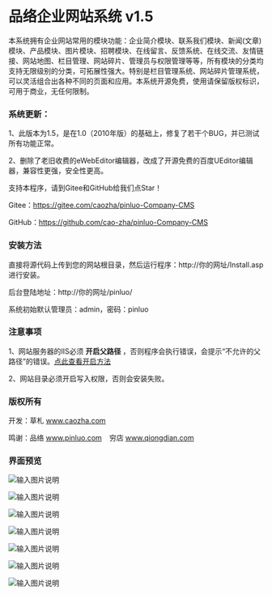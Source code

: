 # 品络企业网站系统 v1.5

本系统拥有企业网站常用的模块功能：企业简介模块、联系我们模块、新闻(文章)模块、产品模块、图片模块、招聘模块、在线留言、反馈系统、在线交流、友情链接、网站地图、栏目管理、网站碎片、管理员与权限管理等等，所有模块的分类均支持无限级别的分类，可拓展性强大。特别是栏目管理系统、网站碎片管理系统，可以灵活组合出各种不同的页面和应用。本系统开源免费，使用请保留版权标识，可用于商业，无任何限制。

### 系统更新：

1、此版本为1.5，是在1.0（2010年版）的基础上，修复了若干个BUG，并已测试所有功能正常。

2、删除了老旧收费的eWebEditor编辑器，改成了开源免费的百度UEditor编辑器，兼容性更强，安全性更高。

支持本程序，请到Gitee和GitHub给我们点Star！

Gitee：https://gitee.com/caozha/pinluo-Company-CMS

GitHub：https://github.com/cao-zha/pinluo-Company-CMS

### 安装方法

直接将源代码上传到您的网站根目录，然后运行程序：http://你的网址/Install.asp 进行安装。

后台登陆地址：http://你的网址/pinluo/

系统初始默认管理员：admin，密码：pinluo

### 注意事项

1、网站服务器的IIS必须 **开启父路径** ，否则程序会执行错误，会提示“不允许的父路径”的错误。[点此查看开启方法](https://my.oschina.net/dengzhenhua/blog/3295146)

2、网站目录必须开启写入权限，否则会安装失败。

### 版权所有

开发：草札 www.caozha.com

鸣谢：品络 www.pinluo.com  &ensp;  穷店 www.qiongdian.com



### 界面预览

![输入图片说明](https://images.gitee.com/uploads/images/2020/0422/185805_fa915dbc_7397417.png "后台.png")


![输入图片说明](https://images.gitee.com/uploads/images/2020/0422/185822_19dde7bb_7397417.png "后台2.png")


![输入图片说明](https://images.gitee.com/uploads/images/2020/0422/185835_579535aa_7397417.png "首页.png")


![输入图片说明](https://images.gitee.com/uploads/images/2020/0422/185847_5766df41_7397417.png "新闻.png")


![输入图片说明](https://images.gitee.com/uploads/images/2020/0422/185856_f4945537_7397417.png "产品展示.png")


![输入图片说明](https://images.gitee.com/uploads/images/2020/0422/185911_e50ca4bb_7397417.png "留言.png")


![输入图片说明](https://images.gitee.com/uploads/images/2020/0422/185922_2a9bdb42_7397417.png "联系.png")
